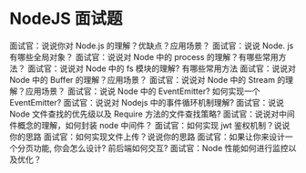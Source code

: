 # NodeJS 面试题

面试官：说说你对 Node.js 的理解？优缺点？应用场景？
面试官：说说 Node. js 有哪些全局对象？
面试官：说说对 Node 中的 process 的理解？有哪些常用方法？
面试官：说说对 Node 中的 fs 模块的理解? 有哪些常用方法
面试官：说说对 Node 中的 Buffer 的理解？应用场景？
面试官：说说对 Node 中的 Stream 的理解？应用场景？
面试官：说说 Node 中的 EventEmitter? 如何实现一个 EventEmitter?
面试官：说说对 Nodejs 中的事件循环机制理解?
面试官：说说 Node 文件查找的优先级以及 Require 方法的文件查找策略?
面试官：说说对中间件概念的理解，如何封装 node 中间件？
面试官：如何实现 jwt 鉴权机制？说说你的思路
面试官：如何实现文件上传？说说你的思路
面试官：如果让你来设计一个分页功能, 你会怎么设计? 前后端如何交互?
面试官：Node 性能如何进行监控以及优化？
